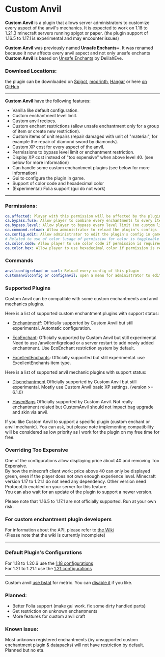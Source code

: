 # Custom Anvil

**Custom Anvil** is a plugin that allows server administrators to customize every aspect of the anvil's mechanics. 
It is expected to work on 1.18 to 1.21.3 minecraft servers running spigot or paper.
(the plugin support of 1.16.5 to 1.17.1 is experimental and may encounter issues)

**Custom Anvil** was previously named **Unsafe Enchants+**.
It was renamed because it now affects every anvil aspect and not only unsafe enchants\
**Custom Anvil** is based on [Unsafe Enchants](https://github.com/DelilahEve/UnsafeEnchants) by  DelilahEve.

### Download Locations:

the plugin can be downloaded on
[Spigot](https://www.spigotmc.org/resources/custom-anvil.114884),
 [modrinth](https://modrinth.com/plugin/customanvil),
 [Hangar](https://hangar.papermc.io/alexcrea/CustomAnvil)
 or here [on GitHub](https://github.com/alexcrea/CustomAnvil/releases/latest)

---
**Custom Anvil** have the following features:
- Vanilla like default configuration.
- Custom enchantment level limit.
- Custom anvil recipes.
- Custom enchant restrictions (allow unsafe enchantment only for a group of item or create new restriction).
- Custom items of unit repairs (repair damaged with unit of "material", for example the repair of diamond sword by diamonds).
- Custom XP cost for every aspect of the anvil.
- Permissions to bypass level limit or enchantment restriction.
- Display XP cost instead of "too expensive" when above level 40. (see below for more information)
- Can handle some custom enchantment plugins (see below for more information)
- Gui to configure the plugin in game.
- Support of color code and hexadecimal color
- (Experimental) Folia support (gui do not work)
---
### Permissions:
```yml
ca.affected: Player with this permission will be affected by the plugin
ca.bypass.fuse: Allow player to combine every enchantments to every item (no custom limit)
ca.bypass.level: Allow player to bypass every level limit (no custom limit)
ca.command.reload: Allow administrator to reload the plugin's configs
ca.config.edit: Allow administrator to edit the plugin's config in game
# Related to use of color (usage of permission for color is toggleable in basic config gui or config.yml)
ca.color.code: Allow player to use color code if permission is required (toggleable)
ca.color.hex: Allow player to use hexadecimal color if permission is required (toggleable)
```

### Commands
```yml
anvilconfigreload or carl: Reload every config of this plugin
customanvilconfig or configanvil: open a menu for administrator to edit plugin's config in game
```
### Supported Plugins
Custom Anvil can be compatible with some custom enchantments and anvil mechanics plugins.

Here is a list of supported custom enchantment plugins with support status:
- [Enchantment²](https://www.spigotmc.org/resources/enchants-squared-the-enchantsplus-rewrite-custom-enchantments-that-act-like-vanilla-ones.86747/):
Officially supported by Custom Anvil but still experimental. Automatic configuration.

- [EcoEnchant](https://www.spigotmc.org/resources/ecoenchants-%E2%AD%95-250-enchantments-%E2%9C%85-create-custom-enchants-%E2%9C%A8-essentials-cmi-support.79573/):
Officially supported by Custom Anvil but still experimental. Need to use /anvilconfigreload or a server restart to add newly added enchantment. 
Use EcoEnchant restriction system by default.

- [ExcellentEnchants](https://www.spigotmc.org/resources/excellentenchants-%E2%AD%90-75-vanilla-like-enchantments.61693/):
Officially supported but still experimental. use ExcellentEnchants item type.

Here is a list of supported anvil mechanic plugins with support status:
- [Disenchantment](https://www.spigotmc.org/resources/disenchantment-1-21-1-1-20-6-new-book-splitting-mechanics.110741/)
Officially supported by Custom Anvil but still experimental. Mostly use Custom Anvil basic XP settings. (version >= 6.1.0)

- [HavenBags](https://www.spigotmc.org/resources/havenbags-shulker-like-player-bound-bags-1-17-1-21-4.110420/)
Officially supported by Custom Anvil. Not really enchantment related but CustomAnvil should not impact bag upgrade and skin via anvil.

If you like Custom Anvil to support a specific plugin (custom enchant or anvil mechanic). 
You can ask, but please note implementing compatibility will be considered
as low priority as I work for the plugin on my free time for free.

### Overriding Too Expensive

One of the configurations allow displaying price about 40 and removing Too Expensive. \
By how the minecraft client work: price above 40 can only be displayed green, even if the player does not own enough experience level. 
Minecraft version 1.17 to 1.21.1 do not need any dependency. Other version need ProtocoLib enabled on your server for this feature. \
You can also wait for an update of the plugin to support a newer version.

Please note that 1.16.5 to 1.17.1 are not officially supported. Run at your own risk.

### For custom enchantment plugin developers
For information about the API, please refer to [the Wiki](https://github.com/alexcrea/CustomAnvil/wiki) \
(Please note that the wiki is currently incomplete)​

---

### Default Plugin's Configurations
For 1.18 to 1.20.6 use the [1.18 configurations](https://github.com/alexcrea/CustomAnvil/tree/master/defaultconfigs/1.18)\
For 1.21 to 1.21.1 use the [1.21 configurations](https://github.com/alexcrea/CustomAnvil/tree/master/defaultconfigs/1.21)

---
Custom anvil [use bstat](https://bstats.org/plugin/bukkit/Unsafe%20Enchants%20Plus/20923) for metric. You can [disable it](https://bstats.org/getting-started) if you like.

### Planned:
- Better Folia support (make gui work. fix some dirty handled parts)
- Get restriction on unknown enchantments
- More features for custom anvil craft

### Known issue:
Most unknown registered enchantments (by unsupported custom enchantment plugin & datapacks) will not have restriction by default. Planned but no eta.
